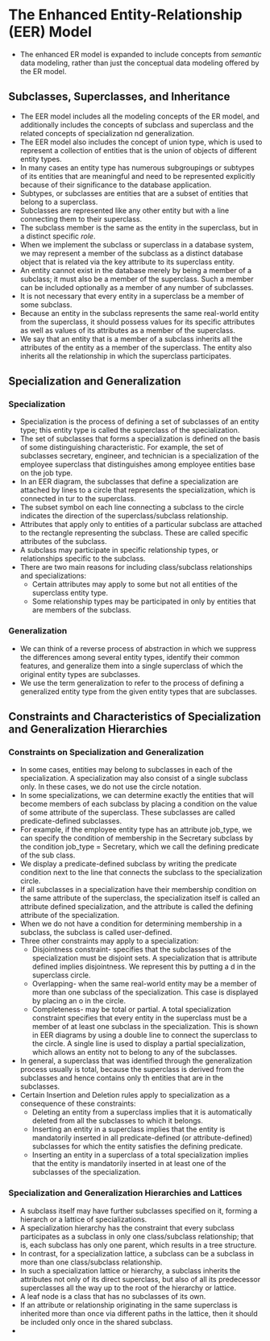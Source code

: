 # The Enhanced Entity-Relationship (EER) Model
- The enhanced ER model is expanded to include concepts from *semantic* data modeling, rather than just the conceptual data modeling offered by the ER model. 
## Subclasses, Superclasses, and Inheritance
- The EER model includes all the modeling concepts of the ER model, and additionally includes the concepts of subclass and superclass and the related concepts of specialization nd generalization. 
- The EER model also includes the concept of union type, which is used to represent a collection of entities that is the union of objects of different entity types. 
- In many cases an entity type has numerous subgroupings or subtypes of its entities that are meaningful and need to be represented explicitly because of their significance to the database application. 
- Subtypes, or subclasses are entities that are a subset of entities that belong to a superclass. 
- Subclasses are represented like any other entity but with a line connecting them to their superclass. 
- The subclass member is the same as the entity in the superclass, but in a distinct specific *role*. 
- When we implement the subclass or superclass in a database system, we may represent a member of the subclass as a distinct database object that is related via the key attribute to its superclass entity. 
- An entity cannot exist in the database merely by being a member of a subclass; it must also be a member of the superclass. Such a member can be included optionally as a member of any number of subclasses. 
- It is not necessary that every entity in a superclass be a member of some subclass. 
- Because an entity in the subclass represents the same real-world entity from the superclass, it should possess values for its specific attributes as well as values of its attributes as a member of the superclass. 
- We say that an entity that is a member of a subclass inherits all the attributes of the entity as a member of the superclass. The entity also inherits all the relationship in which the superclass participates. 
## Specialization and Generalization
### Specialization
- Specialization is the process of defining a set of subclasses of an entity type; this entity type is called the superclass of the specialization. 
- The set of subclasses that forms a specialization is defined on the basis of some distinguishing characteristic. For example, the set of subclasses secretary, engineer, and technician is a specialization of the employee superclass that distinguishes among employee entities base on the job type. 
- In an EER diagram, the subclasses that define a specialization are attached by lines to a circle that represents the specialization, which is connected in tur to the superclass. 
- The subset symbol on each line connecting a subclass to the circle indicates the direction of the superclass/subclass relationship. 
- Attributes that apply only to entities of a particular subclass are attached to the rectangle representing the subclass. These are called specific attributes of the subclass. 
- A subclass may participate in specific relationship types, or relationships specific to the subclass.
- There are two main reasons for including class/subclass relationships and specializations: 
	- Certain attributes may apply to some but not all entities of the superclass entity type. 
	- Some relationship types may be participated in only by entities that are members of the subclass. 
### Generalization
- We can think of a reverse process of abstraction in which we suppress the differences among several entity types, identify their common features, and generalize them into a single superclass of which the original entity types are subclasses.
- We use the term generalization to refer to the process of defining a generalized entity type from the given entity types that are subclasses. 
## Constraints and Characteristics of Specialization and Generalization Hierarchies
### Constraints on Specialization and Generalization
- In some cases, entities may belong to subclasses in each of the specialization. A specialization may also consist of a single subclass only. In these cases, we do not use the circle notation. 
- In some specializations, we can determine exactly the entities that will become members of each subclass by placing a condition on the value of some attribute of the superclass. These subclasses are called predicate-defined subclasses. 
- For example, if the employee entity type has an attribute job_type, we can specify the condition of membership in the Secretary subclass by the condition job_type = Secretary, which we call the defining predicate of the sub class. 
- We display a predicate-defined subclass by writing the predicate condition next to the line that connects the subclass to the specialization circle.
- If all subclasses in a specialization have their membership condition on the same attribute of the superclass, the specialization itself is called an attribute defined specialization, and the attribute is called the defining attribute of the specialization. 
- When we do not have a condition for determining membership in a subclass, the subclass is called user-defined.  
- Three other constraints may apply to a specialization: 
	- Disjointness constraint- specifies that the subclasses of the specialization must be disjoint sets. A specialization that is attribute defined implies disjointness. We represent this by putting a d in the superclass circle. 
	- Overlapping- when the same real-world entity may be a member of more than one subclass of the specialization. This case is displayed by placing an o in the circle. 
	- Completeness- may be total or partial. A total specialization constraint specifies that every entity in the superclass must be a member of at least one subclass in the specialization. This is shown in EER diagrams by using a double line to connect the superclass to the circle. A single line is used to display a partial specialization, which allows an entity not to belong to any of the subclasses. 
- In general, a superclass that was identified through the generalization process usually is total, because the superclass is derived from the subclasses and hence contains only th entities that are in the subclasses. 
- Certain Insertion and Deletion rules apply to specialization as a consequence of these constraints: 
	- Deleting an entity from a superclass implies that it is automatically deleted from all the subclasses to which it belongs. 
	- Inserting an entity in a superclass implies that the entity is mandatorily inserted in all predicate-defined (or attribute-defined) subclasses for which the entity satisfies the defining predicate. 
	- Inserting an entity in a superclass of a total specialization implies that the entity is mandatorily inserted in at least one of the subclasses of the specialization. 
### Specialization and Generalization Hierarchies and Lattices
- A subclass itself may have further subclasses specified on it, forming a hierarch or a lattice of specializations. 
- A specialization hierarchy has the constraint that every subclass participates as a subclass in only one class/subclass relationship; that is, each subclass has only one parent, which results in a tree structure. 
- In contrast, for a specialization lattice, a subclass can be a subclass in more than one class/subclass relationship. 
- In such a specialization lattice or hierarchy, a subclass inherits the attributes not only of its direct superclass, but also of all its predecessor superclasses all the way up to the root of the hierarchy or lattice. 
- A leaf node is a class that has no subclasses of its own. 
- If an attribute or relationship originating in the same superclass is inherited more than once via different paths in the lattice, then it should be included only once in the shared subclass. 
- 